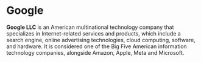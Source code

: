# Google
**Google LLC** is an American multinational technology company that specializes in Internet-related services and products, which include a search engine, online advertising technologies, cloud computing, software, and hardware. It is considered one of the Big Five American information technology companies, alongside Amazon, Apple, Meta and Microsoft.